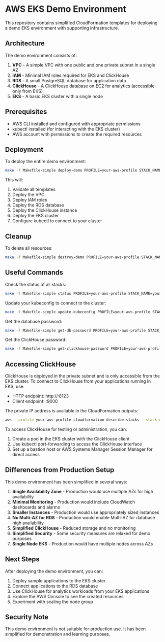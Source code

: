 # AWS EKS Demo Environment

This repository contains simplified CloudFormation templates for deploying a demo EKS environment with supporting infrastructure.

## Architecture

The demo environment consists of:

1. **VPC** - A simple VPC with one public and one private subnet in a single AZ
2. **IAM** - Minimal IAM roles required for EKS and ClickHouse
3. **RDS** - A small PostgreSQL database for application data
4. **ClickHouse** - A ClickHouse database on EC2 for analytics (accessible only from EKS)
5. **EKS** - A basic EKS cluster with a single node

## Prerequisites

- AWS CLI installed and configured with appropriate permissions
- kubectl installed (for interacting with the EKS cluster)
- AWS account with permissions to create the required resources

## Deployment

To deploy the entire demo environment:

```bash
make -f Makefile-simple deploy-demo PROFILE=your-aws-profile STACK_NAME=your-stack-name
```

This will:
1. Validate all templates
2. Deploy the VPC
3. Deploy IAM roles
4. Deploy the RDS database
5. Deploy the ClickHouse instance
6. Deploy the EKS cluster
7. Configure kubectl to connect to your cluster

## Cleanup

To delete all resources:

```bash
make -f Makefile-simple destroy-demo PROFILE=your-aws-profile STACK_NAME=your-stack-name
```

## Useful Commands

Check the status of all stacks:
```bash
make -f Makefile-simple status PROFILE=your-aws-profile STACK_NAME=your-stack-name
```

Update your kubeconfig to connect to the cluster:
```bash
make -f Makefile-simple update-kubeconfig PROFILE=your-aws-profile STACK_NAME=your-stack-name
```

Get the database password:
```bash
make -f Makefile-simple get-db-password PROFILE=your-aws-profile STACK_NAME=your-stack-name
```

Get the ClickHouse password:
```bash
make -f Makefile-simple get-clickhouse-password PROFILE=your-aws-profile STACK_NAME=your-stack-name
```

## Accessing ClickHouse

ClickHouse is deployed in the private subnet and is only accessible from the EKS cluster. To connect to ClickHouse from your applications running in EKS, use:

- HTTP endpoint: http://<private-ip>:8123
- Client endpoint: <private-ip>:9000

The private IP address is available in the CloudFormation outputs:
```bash
aws --profile your-aws-profile cloudformation describe-stacks --stack-name your-stack-name-ch --query "Stacks[0].Outputs[?OutputKey=='ClickHousePrivateIP'].OutputValue" --output text
```

To access ClickHouse for testing or administration, you can:
1. Create a pod in the EKS cluster with the ClickHouse client
2. Use kubectl port-forwarding to access the ClickHouse interface
3. Set up a bastion host or AWS Systems Manager Session Manager for direct access

## Differences from Production Setup

This demo environment has been simplified in several ways:

1. **Single Availability Zone** - Production would use multiple AZs for high availability
2. **Minimal Monitoring** - Production would include CloudWatch dashboards and alarms
3. **Smaller Instances** - Production would use appropriately sized instances
4. **No Multi-AZ for RDS** - Production would enable Multi-AZ for database high availability
5. **Simplified ClickHouse** - Reduced storage and no monitoring
6. **Simplified Security** - Some security measures are relaxed for demo purposes
7. **Single Node EKS** - Production would have multiple nodes across AZs

## Next Steps

After deploying the demo environment, you can:

1. Deploy sample applications to the EKS cluster
2. Connect applications to the RDS database
3. Use ClickHouse for analytics workloads from your EKS applications
4. Explore the AWS Console to see the created resources
5. Experiment with scaling the node group

## Security Note

This demo environment is not suitable for production use. It has been simplified for demonstration and learning purposes.